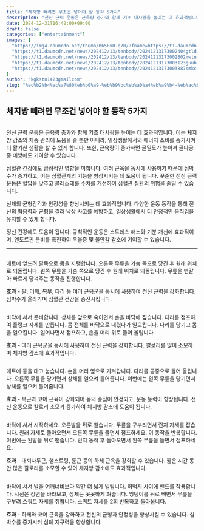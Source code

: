 ```yaml
---
title: "체지방 빼려면 무조건 넣어야 할 동작 5가지"
description: "전신 근력 운동은 근육량 증가와 함께 기초 대사량을 높이는 데 효과적입니다. 이는 체지방 감소와 체중 관리에 도움을 줄 뿐만 아니라, 일상생활에서의 에너지 소비를 증가시켜 더 활기찬 생활을 할 수 있게 합니다. 또한, 근육량이 증가하면 골밀도가 높아져 골다공증 예방에도"
date: 2024-12-31T16:42:00+09:00
draft: false
categories: ["entertainment"]
images: [
  "https://img4.daumcdn.net/thumb/R658x0.q70/?fname=https://t1.daumcdn.net/news/202412/13/tenbody/20241213173002144enxe.jpg"
  "https://t1.daumcdn.net/news/202412/13/tenbody/20241213173002404gtld.gif"
  "https://t1.daumcdn.net/news/202412/13/tenbody/20241213173002802mwln.gif"
  "https://t1.daumcdn.net/news/202412/13/tenbody/20241213173003123guub.gif"
  "https://t1.daumcdn.net/news/202412/13/tenbody/20241213173003887smkc.gif"
]
author: "kgkstn1423gmailcom"
slug: "%ec%b2%b4%ec%a7%80%eb%b0%a9-%eb%b9%bc%eb%a0%a4%eb%a9%b4-%eb%ac%b4%ec%a1%b0%ea%b1%b4-%eb%84%a3%ec%96%b4%ec%95%bc-%ed%95%a0-%eb%8f%99%ec%9e%91-5%ea%b0%80%ec%a7%80"
---
```


<h2 >체지방 빼려면 무조건 넣어야 할 동작 5가지</h2> <figure ><img src="https://img4.daumcdn.net/thumb/R658x0.q70/?fname=https://t1.daumcdn.net/news/202412/13/tenbody/20241213173002144enxe.jpg" alt=""/></figure> <p>전신 근력 운동은 근육량 증가와 함께 기초 대사량을 높이는 데 효과적입니다. 이는 체지방 감소와 체중 관리에 도움을 줄 뿐만 아니라, 일상생활에서의 에너지 소비를 증가시켜 더 활기찬 생활을 할 수 있게 합니다. 또한, 근육량이 증가하면 골밀도가 높아져 골다공증 예방에도 기여할 수 있습니다.</p> <p>심혈관 건강에도 긍정적인 영향을 미칩니다. 여러 근육을 동시에 사용하기 때문에 심박수가 증가하고, 이는 심혈관계의 기능을 향상시키는 데 도움이 됩니다. 꾸준한 전신 근력 운동은 혈압을 낮추고 콜레스테롤 수치를 개선하여 심혈관 질환의 위험을 줄일 수 있습니다.</p> <p>신체의 균형감각과 안정성을 향상시키는 데 효과적입니다. 다양한 운동 동작을 통해 전신의 협응력과 균형을 길러 낙상 사고를 예방하고, 일상생활에서 더 안정적인 움직임을 유지할 수 있게 합니다.</p> <p>정신 건강에도 도움이 됩니다. 규칙적인 운동은 스트레스 해소와 기분 개선에 효과적이며, 엔도르핀 분비를 촉진하여 우울증 및 불안감 감소에 기여할 수 있습니다.</p> <hr /> <figure ><img src="https://t1.daumcdn.net/news/202412/13/tenbody/20241213173002404gtld.gif" alt=""/></figure> <p>매트에 엎드려 팔뚝으로 몸을 지탱합니다. 오른쪽 무릎을 가슴 쪽으로 당긴 후 원래 위치로 되돌립니다. 왼쪽 무릎을 가슴 쪽으로 당긴 후 원래 위치로 되돌립니다. 무릎을 번갈아 빠르게 당겨주는 동작을 진행합니다.</p> <p><strong>효과</strong> - 팔, 어깨, 복부, 다리 등 여러 근육군을 동시에 사용하여 전신 근력을 강화합니다. 심박수가 올라가며 심혈관 건강을 증진시킵니다.</p> <figure ><img src="https://t1.daumcdn.net/news/202412/13/tenbody/20241213173002802mwln.gif" alt=""/></figure> <p>바닥에 서서 준비합니다. 상체를 앞으로 숙이면서 손을 바닥에 짚습니다. 다리를 점프하여 플랭크 자세를 만듭니다. 몸 전체를 바닥으로 내렸다가 일으킵니다. 다리를 당기고 몸을 일으킵니다. 일어나면서 점프하고, 손을 머리 위로 들어 올립니다.</p> <p><strong>효과</strong> - 여러 근육군을 동시에 사용하여 전신 근력을 강화합니다. 칼로리를 많이 소모하며 체지방 감소에 효과적입니다.</p> <figure ><img src="https://t1.daumcdn.net/news/202412/13/tenbody/20241213173003123guub.gif" alt=""/></figure> <p>매트에 등을 대고 눕습니다. 손을 머리 옆으로 가져갑니다. 다리를 공중으로 들어 올립니다. 오른쪽 무릎을 당기면서 상체를 일으켜 틀어줍니다. 이번에는 왼쪽 무릎을 당기면서 상체를 일으켜 틀어줍니다.</p> <p><strong>효과</strong> - 복근과 코어 근육이 강화되어 몸의 중심이 안정되고, 운동 능력이 향상됩니다. 전신 운동으로 칼로리 소모가 증가하여 체지방 감소에 도움이 됩니다.</p> <figure ><img src="https://t1.daumcdn.net/news/202412/13/tenbody/20241213173003887smkc.gif" alt=""/></figure> <p>바닥에 서서 시작하세요. 오른발을 뒤로 뻗습니다. 무릎을 구부리면서 런지 자세를 잡습니다. 원래 자세로 돌아오면서 오른쪽 무릎을 들면서 점프하세요. 이 동작을 반복합니다. 이번에는 왼발을 뒤로 뻗습니다. 런지 동작 후 돌아오면서 왼쪽 무릎을 들면서 점프하세요.</p> <p><strong>효과</strong> - 대퇴사두근, 햄스트링, 둔근 등의 하체 근육을 강화할 수 있습니다. 짧은 시간 동안 많은 칼로리를 소모할 수 있어 체지방 감소에도 효과적입니다.</p> <figure ><img src="https://t1.daumcdn.net/news/202412/13/tenbody/20241213173004367ilqv.gif" alt=""/></figure> <p>바닥에 서서 발을 어깨너비보다 약간 더 넓게 벌립니다. 허벅지 사이에 밴드를 착용합니다. 시선은 정면을 바라보고, 상체는 꼿꼿하게 펴줍니다. 엉덩이를 뒤로 빼면서 무릎을 구부려 스쿼트 자세를 취합니다. 스쿼트 자세를 2회 반복하고 돌아옵니다.</p> <p><strong>효과</strong> - 하체와 코어 근육을 강화하고 전신의 균형과 안정성을 향상시킬 수 있습니다. 심박수를 증가시켜 심폐 지구력을 향상합니다.</p>